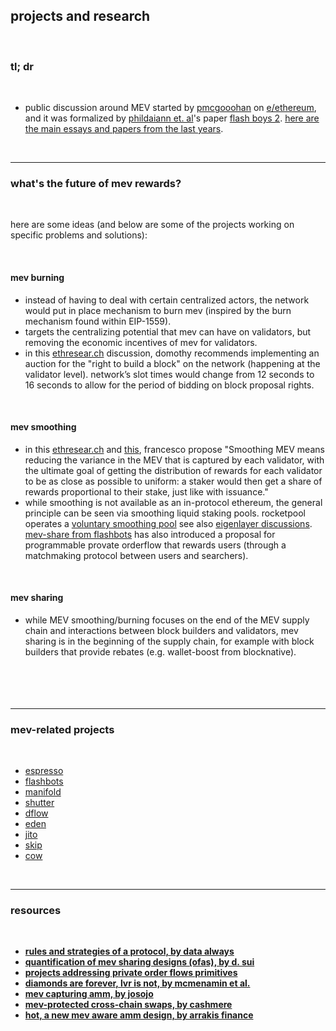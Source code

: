 ## projects and research

<br>

### tl; dr

<br>


* public discussion around MEV started by [pmcgooohan](https://twitter.com/pmcgoohancrypto?lang=en) on [e/ethereum](https://www.reddit.com/r/ethereum/comments/2d84yv/miners_frontrunning/), and it was formalized by [phildaiann et. al](https://twitter.com/phildaian)'s paper [flash boys 2](https://arxiv.org/abs/1904.05234). [here are the main essays and papers from the last years](history.md).

<br>

----

### what's the future of mev rewards?

<br>

here are some ideas (and below are some of the projects working on specific problems and solutions):

<br>

#### mev burning

* instead of having to deal with certain centralized actors, the network would put in place mechanism to burn mev (inspired by the burn mechanism found within EIP-1559).
* targets the centralizing potential that mev can have on validators, but removing the economic incentives of mev for validators.
* in this [ethresear.ch](https://ethresear.ch/t/burning-mev-through-block-proposer-auctions/14029/11) discussion, domothy recommends implementing an auction for the "right to build a block" on the network (happening at the validator level). network’s slot times would change from 12 seconds to 16 seconds to allow for the period of bidding on block proposal rights.

<br>

#### mev smoothing

* in this [ethresear.ch](https://ethresear.ch/t/committee-driven-mev-smoothing/10408) and [this](https://notes.ethereum.org/cA3EzpNvRBStk1JFLzW8qg), francesco propose "Smoothing MEV means reducing the variance in the MEV that is captured by each validator, with the ultimate goal of getting the distribution of rewards for each validator to be as close as possible to uniform: a staker would then get a share of rewards proportional to their stake, just like with issuance."
* while smoothing is not available as an in-protocol ethereum, the general principle can be seen via smoothing liquid staking pools. rocketpool operates a [voluntary smoothing pool](https://docs.rocketpool.net/guides/node/fee-distrib-sp.html#initializing-the-fee-distributor) see also [eigenlayer discussions](https://twitter.com/sreeramkannan/status/1561736268005814273). [mev-share from flashbots](https://github.com/go-outside-labs/mev-toolkit/tree/main/MEV_projects/flashbots) has also introduced a proposal for programmable provate orderflow that rewards users (through a matchmaking protocol between users and searchers).

<br>

#### mev sharing

* while MEV smoothing/burning focuses on the end of the MEV supply chain and interactions between block builders and validators, mev sharing is in the beginning of the supply chain, for example with block builders that provide rebates (e.g. wallet-boost from blocknative).

<br>

####


<br>

---

### mev-related projects

<br>

* [espresso](espresso)
* [flashbots](flashbots)
* [manifold](manifold)
* [shutter](shutter)
* [dflow](dflow)
* [eden](eden)
* [jito](jito)
* [skip](skip)
* [cow](cow_protocol)


<br>

---

### resources

<br>

* **[rules and strategies of a protocol, by data always](https://dataalways.substack.com/p/rules-and-strategies-of-a-protocol)**
* **[quantification of mev sharing designs (ofas), by d. sui](https://docs.google.com/presentation/d/1_pKKkUr_D-OvR2Kah56B0C0LYdO6zMECftBA_q7bM2c/edit#slide=id.g21fe09f5970_0_325)**
* **[projects addressing private order flows primitives](https://github.com/go-outside-labs/mev-toolkit/blob/main/MEV_searchers/private_order_flows/projects.md)**
* **[diamonds are forever, lvr is not, by mcmenamin et al.](https://arxiv.org/abs/2210.10601)**
* **[mev capturing amm, by josojo](https://ethresear.ch/t/mev-capturing-amm-mcamm/13336)**
* **[mev-protected cross-chain swaps, by cashmere](https://cashmerelabs.medium.com/cashmerelabs-testnet-1-0-2c11e23f36)**
* **[hot, a new mev aware amm design, by arrakis finance](https://github.com/ArrakisFinance/research/blob/main/HOTAMM-Whitepaper.pdf)**
